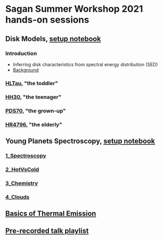 # Sagan Summer Workshop 2021 hands-on sessions

## Disk Models, [setup notebook](https://colab.research.google.com/drive/1DeicNWlrmXGtJh8j3ZMyJ34jrs2E5qzH#scrollTo=L25hE6kbDvJn)
### Introduction
 - Inferring disk characteristics from spectral energy distribution (SED)
 - [Background](https://nexsci.caltech.edu/workshop/2021/Disk_Models_Hands-on_Session_Documentation.pdf)
### [HLTau](https://colab.research.google.com/drive/1Du2GL-QCJbI6jc9gsH0lcwVPtaYUn-0E), "the toddler"
### [HH30](https://colab.research.google.com/drive/1DeicNWlrmXGtJh8j3ZMyJ34jrs2E5qzH#scrollTo=L25hE6kbDvJn), "the teenager"
### [PDS70](https://colab.research.google.com/drive/18x5HwF-MVuxTk8zyjS-AfSuLKYpurFSN), "the grown-up"
### [HR4796](https://colab.research.google.com/drive/1klHv6_FqKskwdI4RhT3QwN5gEmby3aU5), "the elderly"

## Young Planets Spectroscopy, [setup notebook](https://colab.research.google.com/drive/1kYIW1VT91tadAAcJWGBhpTty_J4StJez)
### [1_Spectroscopy](https://colab.research.google.com/drive/1FRNEF6Q8TfFgfxBA-cLKKBaR4g_rLTwt)
### [2_HotVsCold](https://colab.research.google.com/drive/18JBFF2t8OkAK6Yk6hiGLWhUHflEt9dJ7)
### [3_Chemistry](https://colab.research.google.com/drive/1uGDQFj3YtDNsQK665-JacwYH0ZFS1q1s)
### [4_Clouds](https://colab.research.google.com/drive/1iprU0eq-9y6_ByDCXTTtGsTz18u9p08w)

## [Basics of Thermal Emission](https://colab.research.google.com/drive/1KJNPZ1yGffaHIw_FnimG5YcPLWs74-Pu)

## [Pre-recorded talk playlist](https://www.youtube.com/playlist?list=PLIbTYGsIVYtgX3sMsSOOgfoaKPrNJGmA9)
